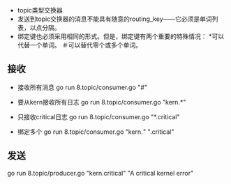 - topic类型交换器
- 发送到topic交换器的消息不能具有随意的routing_key——它必须是单词列表，以点分隔。
- 绑定键也必须采用相同的形式。但是，绑定键有两个重要的特殊情况： *可以代替一个单词。 ＃可以替代零个或多个单词。
## 接收
- 接收所有消息
  go run 8.topic/consumer.go "#"
  
- 要从kern接收所有日志
  go run 8.topic/consumer.go "kern.*"
    
- 只接收critical日志
  go run 8.topic/consumer.go "*.critical"
  
- 绑定多个
  go run 8.topic/consumer.go "kern.*" "*.critical"
  
## 发送
go run 8.topic/producer.go "kern.critical" "A critical kernel error"